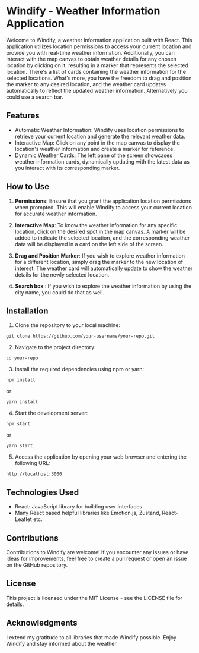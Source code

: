 # Windify - Weather Information Application

Welcome to Windify, a weather information application built with React. This application utilizes location permissions to access your current location and provide you with real-time weather information. Additionally, you can interact with the map canvas to obtain weather details for any chosen location by clicking on it, resulting in a marker that represents the selected location. There's a list of cards containing the weather information for the selected locations. What's more, you have the freedom to drag and position the marker to any desired location, and the weather card updates automatically to reflect the updated weather information. Alternatively you could use a search bar.

## Features

- Automatic Weather Information: Windify uses location permissions to retrieve your current location and generate the relevant weather data.
- Interactive Map: Click on any point in the map canvas to display the location's weather information and create a marker for reference.
- Dynamic Weather Cards: The left pane of the screen showcases weather information cards, dynamically updating with the latest data as you interact with its corresponding marker.

## How to Use

1. **Permissions**: Ensure that you grant the application location permissions when prompted. This will enable Windify to access your current location for accurate weather information.

2. **Interactive Map**: To know the weather information for any specific location, click on the desired spot in the map canvas. A marker will be added to indicate the selected location, and the corresponding weather data will be displayed in a card on the left side of the screen.

3. **Drag and Position Marker**: If you wish to explore weather information for a different location, simply drag the marker to the new location of interest. The weather card will automatically update to show the weather details for the newly selected location.

4. **Search box** : If you wish to explore the weather information by using the city name, you could do that as well.

## Installation

1. Clone the repository to your local machine:

```
git clone https://github.com/your-username/your-repo.git
```

2. Navigate to the project directory:

```
cd your-repo
```

3. Install the required dependencies using npm or yarn:

```
npm install
```

or

```
yarn install
```

4. Start the development server:

```
npm start
```

or

```
yarn start
```

5. Access the application by opening your web browser and entering the following URL:

```
http://localhost:3000
```

## Technologies Used

- React: JavaScript library for building user interfaces
- Many React based helpful libraries like Emotion.js, Zustand, React-Leaflet etc.

## Contributions

Contributions to Windify are welcome! If you encounter any issues or have ideas for improvements, feel free to create a pull request or open an issue on the GitHub repository.

## License

This project is licensed under the MIT License - see the LICENSE file for details.

## Acknowledgments

I extend my gratitude to all libraries that made Windify possible.
Enjoy Windify and stay informed about the weather
